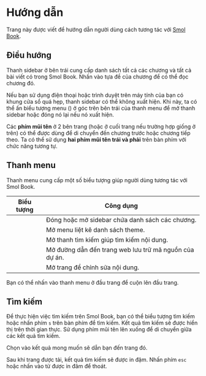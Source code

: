 # Hướng dẫn

Trang này được viết để hướng dẫn người dùng cách tương tác với [Smol Book](./title-page.md).

## Điều hướng

Thanh sidebar ở bên trái cung cấp danh sách tất cả các chương và tất cả bài viết có trong Smol Book. Nhấn vào tựa đề của chương để có thể đọc chương đó.

Nếu bạn sử dụng điện thoại hoặc trình duyệt trên máy tính của bạn có khung cửa sổ quá hẹp, thanh sidebar có thể không xuất hiện. Khi này, ta có thể ấn biểu tượng menu (<i class="fa fa-bars"></i>) ở góc trên bên trái của thanh menu để mở thanh sidebar hoặc đóng nó lại nếu nó xuất hiện.

Các **phím mũi tên** ở 2 bên trang (hoặc ở cuối trang nếu trường hợp giống ở trên) có thể được dùng để di chuyển đến chương trước hoặc chương tiếp theo. Ta có thể sử dụng **hai phím mũi tên trái và phải** trên bàn phím với chức năng tương tự.

## Thanh menu

Thanh menu cung cấp một số biểu tượng giúp người dùng tương tác với Smol Book.

| Biểu tượng | Công dụng |
|------|-------------|
| <i class="fa fa-bars"></i> | Đóng hoặc mở sidebar chứa danh sách các chương. |
| <i class="fa fa-paint-brush"></i> | Mở menu liệt kê danh sách theme. |
| <i class="fa fa-search"></i> | Mở thanh tìm kiếm giúp tìm kiếm nội dung. |
| <i class="fa fa-code-fork"></i> | Mở đường dẫn đến trang web lưu trữ mã nguồn của dự án. |
| <i class="fa fa-edit"></i> | Mở trang để chỉnh sửa nội dung. |

Bạn có thể nhấn vào thanh menu ở đầu trang để cuộn lên đầu trang.

## Tìm kiếm

Để thực hiện việc tìm kiếm trên Smol Book, bạn có thể biểu tượng tìm kiếm <i class="fa fa-search"></i> hoặc nhấn phím `s` trên bàn phím để tìm kiếm. Kết quả tìm kiếm sẽ được hiển thị trên thời gian thực. 
Sử dụng phím mũi tên lên xuống để di chuyển giữa các kết quả tìm kiếm. 

Chọn vào kết quả mong muốn sẽ dẫn bạn đến trang đó.

Sau khi trang được tải, kết quả tìm kiếm sẽ được in đậm. Nhấn phím `esc` hoặc nhấn vào từ được in đâm để thoát.